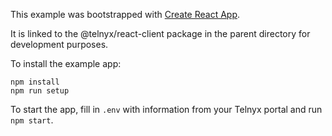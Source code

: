 This example was bootstrapped with [Create React App](https://github.com/facebook/create-react-app).

It is linked to the @telnyx/react-client package in the parent directory for development purposes.

To install the example app:

```shell
npm install
npm run setup
```

To start the app, fill in `.env` with information from your Telnyx portal and run `npm start`.
